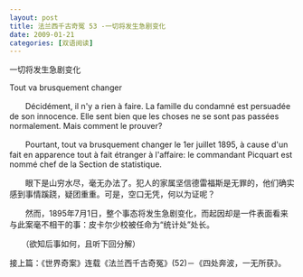 ```yaml
---
layout: post
title: 法兰西千古奇冤 53 -一切将发生急剧变化
date: 2009-01-21
categories: [双语阅读]  
---
```


一切将发生急剧变化

Tout va brusquement changer

　　Décidément, il n'y a rien à faire. La famille du condamné est persuadée de son innocence. Elle sent bien que les choses ne se sont pas passées normalement. Mais comment le prouver?

　　Pourtant, tout va brusquement changer le 1er juillet 1895, à cause d'un fait en apparence tout à fait étranger à l'affaire: le commandant Picquart est nommé chef de la Section de statistique.



　　眼下是山穷水尽，毫无办法了。犯人的家属坚信德雷福斯是无罪的，他们确实感到事情蹊跷，疑团重重。可是，空口无凭，何以为证呢？

　　然而，1895年7月1日，整个事态将发生急剧变化，而起因却是一件表面看来与此案毫不相干的事：皮卡尔少校被任命为“统计处”处长。



　　（欲知后事如何，且听下回分解）

接上篇：《世界奇案》连载《法兰西千古奇冤》(52)－《四处奔波，一无所获》。
